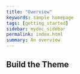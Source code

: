 ```yaml
---
title: "Overview"
keywords: sample homepage
tags: [getting_started]
sidebar: mydoc_sidebar
permalink: index.html
summary: An overview
---
```



## Build the Theme
